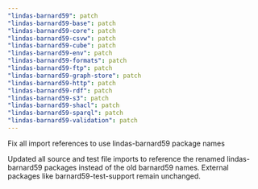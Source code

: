 ```yaml
---
"lindas-barnard59": patch
"lindas-barnard59-base": patch
"lindas-barnard59-core": patch
"lindas-barnard59-csvw": patch
"lindas-barnard59-cube": patch
"lindas-barnard59-env": patch
"lindas-barnard59-formats": patch
"lindas-barnard59-ftp": patch
"lindas-barnard59-graph-store": patch
"lindas-barnard59-http": patch
"lindas-barnard59-rdf": patch
"lindas-barnard59-s3": patch
"lindas-barnard59-shacl": patch
"lindas-barnard59-sparql": patch
"lindas-barnard59-validation": patch
---
```


Fix all import references to use lindas-barnard59 package names

Updated all source and test file imports to reference the renamed lindas-barnard59 packages instead of the old barnard59 names. External packages like barnard59-test-support remain unchanged.
